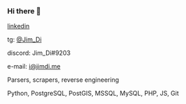 ### Hi there 👋

[linkedin](https://www.linkedin.com/in/jim-di-51379b66/)

tg: [@Jim_Di](https://t.me/jim_di) 

discord: Jim_Di#9203

e-mail: i@jimdi.me

Parsers, scrapers, reverse engineering

Python, PostgreSQL, PostGIS, MSSQL, MySQL, PHP, JS, Git
